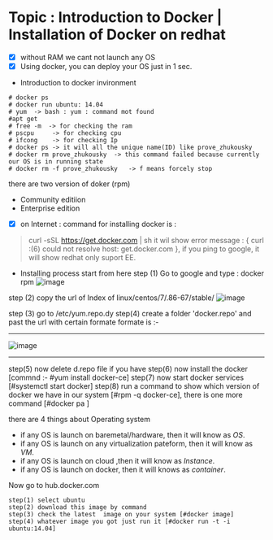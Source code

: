# Topic : Introduction to Docker | Installation of Docker on redhat 

- [x] without RAM we cant not  launch any OS 
- [x] Using docker, you can deploy your OS just in 1 sec.
* Introduction to docker invironment 
```
# docker ps 
# docker run ubuntu: 14.04
# yum  -> bash : yum : command mot found 
#apt get 
# free -m  -> for checking the ram 
# pscpu     -> for checking cpu 
# ifcong    -> for checking Ip
# docker ps -> it will all the unique name(ID) like prove_zhukousky
# docker rm prove_zhukousky  -> this command failed because currently our OS is in running state 
# docker rm -f prove_zhukousky   -> f means forcely stop

```
there are two version of doker (rpm)
* Community editiion 
* Enterprise edition 
- [x]  on Internet : command for installing docker is :
> curl -sSL https://get.docker.com | sh
it wil show error message : { curl :(6) could not resolve  host: get.docker.com }, if you ping to google, it will show redhat only suport EE.
* Installing process start from here 
step (1) Go to google and type : docker rpm
![image](https://user-images.githubusercontent.com/49730521/84570661-8bd20b00-adac-11ea-8677-be41e297621c.png)

step (2) copy  the url of Index of linux/centos/7/.86-67/stable/
![image](https://user-images.githubusercontent.com/49730521/84570718-dfdcef80-adac-11ea-8ff8-0ff1cd117c9f.png)

step (3) go to /etc/yum.repo.dy
step(4) create a folder 'docker.repo' and past the url with certain formate 
formate is :- 
_______________________________________________________________
![image](https://user-images.githubusercontent.com/49730521/84570882-bbcdde00-adad-11ea-954c-1a46b295b715.png)
_____________________________________________
step(5)  now delete d.repo file if you have 
step(6) now install the docker [commnd :- #yum install docker-ce]
step(7) now start docker services [#systemctl start docker]
step(8) run a command to show which version of docker we have in our system [#rpm -q docker-ce], there is one more command [#docker pa ]

there are 4 things about Operating system
* if any OS is launch on baremetal/hardware, then it will know as *OS*.
* if any OS is launch on any virtualization pateform, then it will know as *VM*.
*  if any OS is launch on cloud ,then it will know as *Instance*.
*  if any OS is launch on docker, then it will knows as *container*.

Now go to hub.docker.com 
```
step(1) select ubuntu
step(2) download this image by command 
step(3) check the latest  image on your system [#docker image]
step(4) whatever image you got just run it [#docker run -t -i ubuntu:14.04]
```

